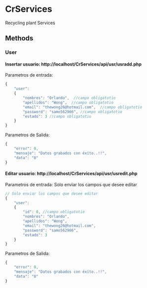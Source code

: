 # CrServices
Recycling plant Services


## Methods

### User

#### Insertar usuario: http://localhost/CrServices/api/usr/usradd.php

Parametros de entrada:
```javascript
{
    "user":
    {
        "nombres": "Orlando",  //campo obligatotio 
        "apellidos": "Wong",  //campo obligatotio 
        "email": "thewong26@hotmail.com",  //campo obligatotio 
        "password": "samo562966", //campo obligatotio 
        "estado": 3 //campo obligatotio 
    }
}
```

Parametros de Salida:
```javascript
{
    "error": 0,
    "mensaje": "Datos grabados con éxito..!!",
    "data": "8"
}
```


#### Editar usuario: http://localhost/CrServices/api/usr/usredit.php

Parametros de entrada: Solo enviar los campos que desee editar
```javascript
// Solo enviar los campos que desee editar
{
    "user":
    {
        "id": 8, //campo obligatotio 
        "nombres": "Orlando", 
        "apellidos": "Wong", 
        "email": "thewong26@hotmail.com", 
        "password": "samo562966",
        "estado": 3
    }
}
```

Parametros de Salida:
```javascript
{
    "error": 0,
    "mensaje": "Datos grabados con éxito..!!",
    "data": "8"
}
```
